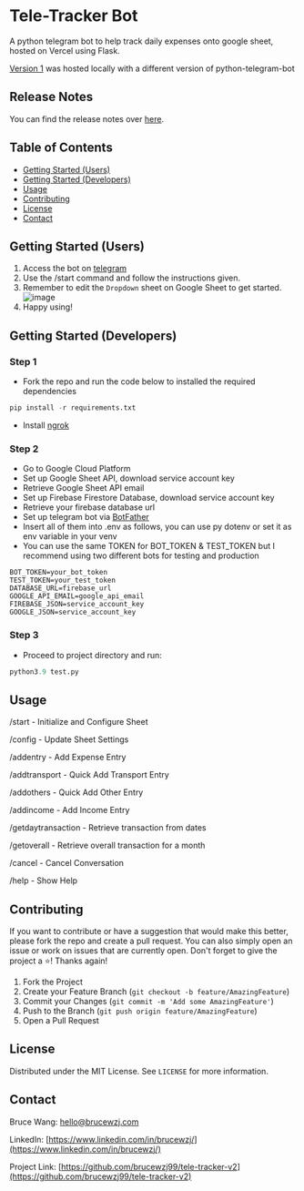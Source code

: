 # Tele-Tracker Bot
A python telegram bot to help track daily expenses onto google sheet, hosted on Vercel using Flask.

[Version 1](https://github.com/brucewzj99/tele-tracker) was hosted locally with a different version of python-telegram-bot

## Release Notes
You can find the release notes over [here](https://github.com/brucewzj99/tele-tracker-v2/blob/master/release_notes.md).

## Table of Contents
- [Getting Started (Users)](#getting-started-users)
- [Getting Started (Developers)](#getting-started-developers)
- [Usage](#usage)
- [Contributing](#contributing)
- [License](#license)
- [Contact](#contact)

## Getting Started (Users)
1. Access the bot on [telegram](https://t.me/telefinance_tracker_bot) 
2. Use the /start command and follow the instructions given.
3. Remember to edit the `Dropdown` sheet on Google Sheet to get started.
![image](https://github.com/brucewzj99/tele-tracker-v2/assets/24997286/664b6e2e-5c56-47b2-b56b-a5b3424bf7bd)
4. Happy using!

## Getting Started (Developers)
### Step 1
* Fork the repo and run the code below to installed the required dependencies
``` python
pip install -r requirements.txt
```
* Install [ngrok](https://ngrok.com/download) 

### Step 2
* Go to Google Cloud Platform
* Set up Google Sheet API, download service account key
* Retrieve Google Sheet API email
* Set up Firebase Firestore Database, download service account key
* Retrieve your firebase database url
* Set up telegram bot via [BotFather](https://t.me/BotFather)
* Insert all of them into .env as follows, you can use py dotenv or set it as env variable in your venv
* You can use the same TOKEN for BOT_TOKEN & TEST_TOKEN but I recommend using two different bots for testing and production

``` .env
BOT_TOKEN=your_bot_token
TEST_TOKEN=your_test_token
DATABASE_URL=firebase_url
GOOGLE_API_EMAIL=google_api_email
FIREBASE_JSON=service_account_key
GOOGLE_JSON=service_account_key
```

### Step 3
* Proceed to project directory and run:
``` python
python3.9 test.py
```

## Usage
/start - Initialize and Configure Sheet

/config - Update Sheet Settings

/addentry - Add Expense Entry

/addtransport - Quick Add Transport Entry

/addothers - Quick Add Other Entry

/addincome - Add Income Entry

/getdaytransaction - Retrieve transaction from dates

/getoverall - Retrieve overall transaction for a month

/cancel - Cancel Conversation

/help - Show Help

## Contributing
If you want to contribute or have a suggestion that would make this better, please fork the repo and create a pull request. You can also simply open an issue or work on issues that are currently open.
Don't forget to give the project a ⭐! Thanks again!

1. Fork the Project
2. Create your Feature Branch (`git checkout -b feature/AmazingFeature`)
3. Commit your Changes (`git commit -m 'Add some AmazingFeature'`)
4. Push to the Branch (`git push origin feature/AmazingFeature`)
5. Open a Pull Request

## License
Distributed under the MIT License. See `LICENSE` for more information.

## Contact
Bruce Wang: hello@brucewzj.com

LinkedIn: [https://www.linkedin.com/in/brucewzj/](https://www.linkedin.com/in/brucewzj/)

Project Link: [https://github.com/brucewzj99/tele-tracker-v2](https://github.com/brucewzj99/tele-tracker-v2)
